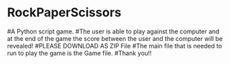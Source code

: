 # RockPaperScissors
#A Python script game.
#The user is able to play against the computer and at the end of the game the score between the user and the computer will be revealed!
#PLEASE DOWNLOAD AS ZIP File
#The main file that is needed to run to play the game is the Game file.
#Thank you!!
